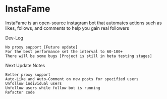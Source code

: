 # InstaFame
InstaFame is an open-source instagram bot that automates actions such as likes, follows, and comments to help you gain real followers

Dev-Log
```
No proxy support [Future update]
For the best performance set the interval to 60-100+
There will be some bugs [Project is still in beta testing stages]
```

Next Update Notes
```
Better proxy support
Auto-Like and Auto-Comment on new posts for specified users
Unfollow individual users
Unfollow users while follow bot is running
Refactor code
```